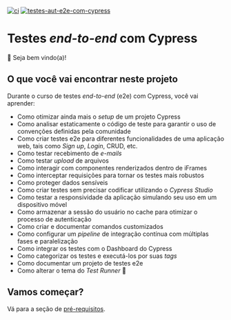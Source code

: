 [![ci](https://github.com/adsguilherme/testes-aut-e2e-com-cypress/actions/workflows/ci.yml/badge.svg)](https://github.com/adsguilherme/testes-aut-e2e-com-cypress/actions/workflows/ci.yml)
[![testes-aut-e2e-com-cypress](https://img.shields.io/endpoint?url=https://dashboard.cypress.io/badge/simple/niz11o&style=flat&logo=cypress)](https://dashboard.cypress.io/projects/niz11o/runs)

# Testes _end-to-end_ com Cypress

👋 Seja bem vindo(a)!

## O que você vai encontrar neste projeto

Durante o curso de testes _end-to-end_ (e2e) com Cypress, você vai aprender:

- Como otimizar ainda mais o _setup_ de um projeto Cypress
- Como analisar estaticamente o código de teste para garantir o uso de convenções definidas pela comunidade
- Como criar testes e2e para diferentes funcionalidades de uma aplicação web, tais como _Sign up_, _Login_, CRUD, etc.
- Como testar recebimento de _e-mails_
- Como testar _upload_ de arquivos
- Como interagir com componentes renderizados dentro de iFrames
- Como interceptar requisições para tornar os testes mais robustos
- Como proteger dados sensíveis
- Como criar testes sem precisar codificar utilizando o _Cypress Studio_
- Como testar a responsividade da aplicação simulando seu uso em um dispositivo móvel
- Como armazenar a sessão do usuário no cache para otimizar o processo de autenticação
- Como criar e documentar comandos customizados
- Como configurar um _pipeline_ de integração contínua com múltiplas fases e paralelização
- Como integrar os testes com o Dashboard do Cypress
- Como categorizar os testes e executá-los por suas _tags_
- Como documentar um projeto de testes e2e
- Como alterar o tema do _Test Runner_ 🥸

## Vamos começar?

Vá para a seção de [pré-requisitos](./lessons/_pre-requirements_.md).

